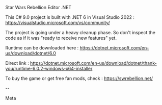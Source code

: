 Star Wars Rebellion Editor .NET

This C# 9.0 project is built with .NET 6 in Visual Studio 2022 : https://visualstudio.microsoft.com/vs/community/

The project is going under a heavy cleanup phase. So don't inspect the code as if it was "ready to receive new features" yet.

Runtime can be downloaded here : https://dotnet.microsoft.com/en-us/download/dotnet/6.0

Direct link : https://dotnet.microsoft.com/en-us/download/dotnet/thank-you/runtime-6.0.2-windows-x64-installer

To buy the game or get free fan mods, check : https://swrebellion.net/

--

Meta
